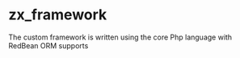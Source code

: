 # zx_framework
The custom framework is written using the core Php language with RedBean ORM supports 
